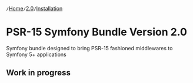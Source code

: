 `/`[Home](/psr15-symfony-bundle)`/`[2.0](/psr15-symfony-bundle/2.0)`/`[Installation](/psr15-symfony-bundle/docs/01-installation.html)

# PSR-15 Symfony Bundle Version 2.0
Symfony bundle designed to bring PSR-15 fashioned middlewares to Symfony 5+ applications

## Work in progress


